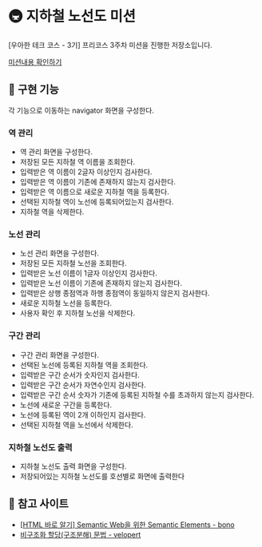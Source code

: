 # 🚇 지하철 노선도 미션

[우아한 테크 코스 - 3기] 프리코스 3주차 미션을 진행한 저장소입니다.

[미션내용 확인하기](./MISSION.md)

## 🚀 구현 기능

각 기능으로 이동하는 navigator 화면을 구성한다.

### 역 관리

- 역 관리 화면을 구성한다.
- 저장된 모든 지하철 역 이름을 조회한다.
- 입력받은 역 이름이 2글자 이상인지 검사한다.
- 입력받은 역 이름이 기존에 존재하지 않는지 검사한다.
- 입력받은 역 이름으로 새로운 지하철 역을 등록한다.
- 선택된 지하철 역이 노선에 등록되어있는지 검사한다.
- 지하철 역을 삭제한다.

### 노선 관리

- 노선 관리 화면을 구성한다.
- 저장된 모든 지하철 노선을 조회한다.
- 입력받은 노선 이름이 1글자 이상인지 검사한다.
- 입력받은 노선 이름이 기존에 존재하지 않는지 검사한다.
- 입력받은 상행 종점역과 하행 종점역이 동일하지 않은지 검사한다.
- 새로운 지하철 노선을 등록한다.
- 사용자 확인 후 지하철 노선을 삭제한다.

### 구간 관리

- 구간 관리 화면을 구성한다.
- 선택된 노선에 등록된 지하철 역을 조회한다.
- 입력받은 구간 순서가 숫자인지 검사한다.
- 입력받은 구간 순서가 자연수인지 검사한다.
- 입력받은 구간 순서 숫자가 기존에 등록된 지하철 수를 초과하지 않는지 검사한다.
- 노선에 새로운 구간을 등록한다.
- 노선에 등록된 역이 2개 이하인지 검사한다.
- 선택된 지하철 역을 노선에서 삭제한다.

### 지하철 노선도 출력

- 지하철 노선도 출력 화면을 구성한다.
- 저장되어있는 지하철 노선도를 호선별로 화면에 출력한다

## 📝 참고 사이트

- [[HTML 바로 알기] Semantic Web을 위한 Semantic Elements - bono](https://blueshw.github.io/2020/05/09/know-html-semantic-elements/)
- [비구조화 할당(구조분해) 문법 - velopert](https://learnjs.vlpt.us/useful/06-destructuring.html)
